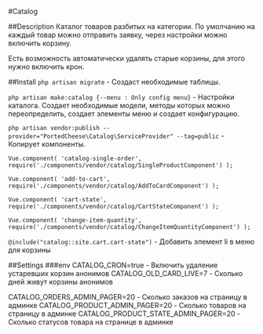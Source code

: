 #Catalog

##Description
Каталог товаров разбитых на категории. По умолчанию на каждый товар можно отправить заявку, через настройки можно включить корзину.

Есть возможность автоматически удалять старые корзины, для этого нужно включить крон.

##Install
`php artisan migrate` - Создаст необходимые таблицы.

`php artisan make:catalog {--menu : Only config menu}` - Настройки каталога. Создает необходимые модели, методы которых можно переопределить, создает элементы меню и создает конфигурацию.

`php artisan vendor:publish --provider="PortedCheese\Catalog\ServiceProvider" --tag=public` - Копирует компоненты.

`Vue.component(
    'catalog-single-order',
    require('./components/vendor/catalog/SingleProductComponent')
);`

`Vue.component(
    'add-to-cart',
    require('./components/vendor/catalog/AddToCardComponent')
);`

`Vue.component(
    'cart-state',
    require('./components/vendor/catalog/CartStateComponent')
);`

`Vue.component(
    'change-item-quantity',
    require('./components/vendor/catalog/ChangeItemQuantityComponent')
);`

`@include("catalog::site.cart.cart-state")` - Добавить элемент li в меню для корзины

##Settings
###env
CATALOG_CRON=true - Включить удаление устаревших корзин анонимов
CATALOG_OLD_CARD_LIVE=7 - Сколько дней живут корзины анонимов

CATALOG_ORDERS_ADMIN_PAGER=20 - Сколько заказов на страницу в админке
CATALOG_PRODUCT_ADMIN_PAGER=20 - Сколько товаров на страницу в админке
CATALOG_PRODUCT_STATE_ADMIN_PAGER=20 - Сколько статусов товара на странице в админке
